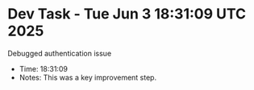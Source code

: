 # Dev Task - Tue Jun  3 18:31:09 UTC 2025
Debugged authentication issue
- Time: 18:31:09
- Notes: This was a key improvement step.
